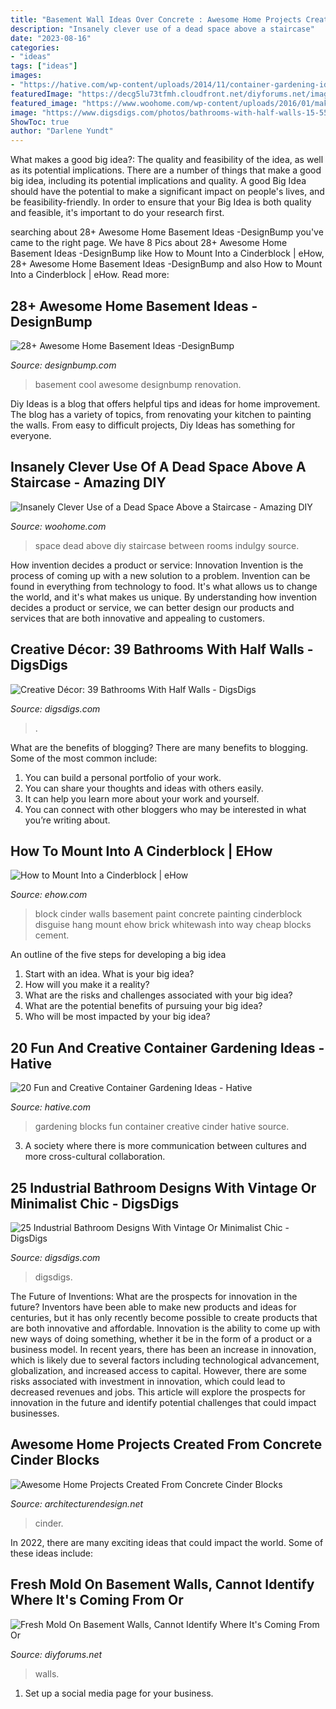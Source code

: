 ```yaml
---
title: "Basement Wall Ideas Over Concrete : Awesome Home Projects Created From Concrete Cinder Blocks"
description: "Insanely clever use of a dead space above a staircase"
date: "2023-08-16"
categories:
- "ideas"
tags: ["ideas"]
images:
- "https://hative.com/wp-content/uploads/2014/11/container-gardening-ideas/14-cinder-blocks-gardening.jpg"
featuredImage: "https://decg5lu73tfmh.cloudfront.net/diyforums.net/images/fbfiles/images/625w/IMG_6670_v_1517440038.JPG"
featured_image: "https://www.woohome.com/wp-content/uploads/2016/01/make-use-of-dead-space-5.jpg"
image: "https://www.digsdigs.com/photos/bathrooms-with-half-walls-15-554x739.jpg"
ShowToc: true
author: "Darlene Yundt"
---
```



What makes a good big idea?: The quality and feasibility of the idea, as well as its potential implications.
There are a number of things that make a good big idea, including its potential implications and quality. A good Big Idea should have the potential to make a significant impact on people's lives, and be feasibility-friendly. In order to ensure that your Big Idea is both quality and feasible, it's important to do your research first.

	

		
searching about 28+ Awesome Home Basement Ideas -DesignBump you've came to the right page. We have 8 Pics about 28+ Awesome Home Basement Ideas -DesignBump like How to Mount Into a Cinderblock | eHow, 28+ Awesome Home Basement Ideas -DesignBump and also How to Mount Into a Cinderblock | eHow. Read more:
		
    
## 28+ Awesome Home Basement Ideas -DesignBump

<img loading=lazy src="https://cdn.designbump.com/wp-content/uploads/2016/02/basement-design37.jpg" onerror="this.onerror=null;this.src='https://tse1.mm.bing.net/th?id=OIP.ZjIHohCjd0X3Vxs8CAG-3QHaE7&amp;pid=15.1';" alt="28+ Awesome Home Basement Ideas -DesignBump">

_Source: designbump.com_

>basement cool awesome designbump renovation. 

	

Diy Ideas is a blog that offers helpful tips and ideas for home improvement. The blog has a variety of topics, from renovating your kitchen to painting the walls. From easy to difficult projects, Diy Ideas has something for everyone.

    
## Insanely Clever Use Of A Dead Space Above A Staircase - Amazing DIY

<img loading=lazy src="https://www.woohome.com/wp-content/uploads/2016/01/make-use-of-dead-space-5.jpg" onerror="this.onerror=null;this.src='https://tse2.mm.bing.net/th?id=OIP.Ps-lhhuBTjhdcuV72T0kTwHaJ4&amp;pid=15.1';" alt="Insanely Clever Use of a Dead Space Above a Staircase - Amazing DIY">

_Source: woohome.com_

>space dead above diy staircase between rooms indulgy source. 

	

How invention decides a product or service: Innovation
Invention is the process of coming up with a new solution to a problem. Invention can be found in everything from technology to food. It's what allows us to change the world, and it's what makes us unique. By understanding how invention decides a product or service, we can better design our products and services that are both innovative and appealing to customers.

    
## Creative Décor: 39 Bathrooms With Half Walls - DigsDigs

<img loading=lazy src="https://www.digsdigs.com/photos/bathrooms-with-half-walls-15-554x739.jpg" onerror="this.onerror=null;this.src='https://tse1.mm.bing.net/th?id=OIP.21YoDQXNQ-7n2edcCmxIrgHaJ4&amp;pid=15.1';" alt="Creative Décor: 39 Bathrooms With Half Walls - DigsDigs">

_Source: digsdigs.com_

>. 

	

What are the benefits of blogging?
There are many benefits to blogging. Some of the most common include: 
1. You can build a personal portfolio of your work. 
2. You can share your thoughts and ideas with others easily. 
3. It can help you learn more about your work and yourself. 
4. You can connect with other bloggers who may be interested in what you’re writing about. 

    
## How To Mount Into A Cinderblock | EHow

<img loading=lazy src="https://img-aws.ehowcdn.com/default/ds-photo/getty/article/110/32/87823225.jpg" onerror="this.onerror=null;this.src='https://tse3.mm.bing.net/th?id=OIP.m9QFO0NuhKJN5DBSVpsVfAHaLG&amp;pid=15.1';" alt="How to Mount Into a Cinderblock | eHow">

_Source: ehow.com_

>block cinder walls basement paint concrete painting cinderblock disguise hang mount ehow brick whitewash into way cheap blocks cement. 

	

An outline of the five steps for developing a big idea
1. Start with an idea. What is your big idea?
2. How will you make it a reality?
3. What are the risks and challenges associated with your big idea?
4. What are the potential benefits of pursuing your big idea?
5. Who will be most impacted by your big idea?

    
## 20 Fun And Creative Container Gardening Ideas - Hative

<img loading=lazy src="https://hative.com/wp-content/uploads/2014/11/container-gardening-ideas/14-cinder-blocks-gardening.jpg" onerror="this.onerror=null;this.src='https://tse4.mm.bing.net/th?id=OIP.eMey02n_35LoY1eX2tyIBwHaJ4&amp;pid=15.1';" alt="20 Fun and Creative Container Gardening Ideas - Hative">

_Source: hative.com_

>gardening blocks fun container creative cinder hative source. 

	

3. A society where there is more communication between cultures and more cross-cultural collaboration. 

    
## 25 Industrial Bathroom Designs With Vintage Or Minimalist Chic - DigsDigs

<img loading=lazy src="https://www.digsdigs.com/photos/striking-industrial-bathroom-designs-18.jpg" onerror="this.onerror=null;this.src='https://tse3.mm.bing.net/th?id=OIP.YMD1DRPhtkrbmcJV5c-NbgHaLH&amp;pid=15.1';" alt="25 Industrial Bathroom Designs With Vintage Or Minimalist Chic - DigsDigs">

_Source: digsdigs.com_

>digsdigs. 

	

The Future of Inventions: What are the prospects for innovation in the future?
Inventors have been able to make new products and ideas for centuries, but it has only recently become possible to create products that are both innovative and affordable. Innovation is the ability to come up with new ways of doing something, whether it be in the form of a product or a business model. In recent years, there has been an increase in innovation, which is likely due to several factors including technological advancement, globalization, and increased access to capital. However, there are some risks associated with investment in innovation, which could lead to decreased revenues and jobs. This article will explore the prospects for innovation in the future and identify potential challenges that could impact businesses.

    
## Awesome Home Projects Created From Concrete Cinder Blocks

<img loading=lazy src="https://cdn.architecturendesign.net/wp-content/uploads/2015/12/AD-Cinder-Block-Projects-14.jpg" onerror="this.onerror=null;this.src='https://tse2.mm.bing.net/th?id=OIP.Eo4BEIOgqh51hUWxofcJMQHaMp&amp;pid=15.1';" alt="Awesome Home Projects Created From Concrete Cinder Blocks">

_Source: architecturendesign.net_

>cinder. 

	

In 2022, there are many exciting ideas that could impact the world. Some of these ideas include: 

    
## Fresh Mold On Basement Walls, Cannot Identify Where It&#039;s Coming From Or

<img loading=lazy src="https://decg5lu73tfmh.cloudfront.net/diyforums.net/images/fbfiles/images/625w/IMG_6670_v_1517440038.JPG" onerror="this.onerror=null;this.src='https://tse2.mm.bing.net/th?id=OIP._dVmLvIB-TdaJ2ks9gHT0AHaJ3&amp;pid=15.1';" alt="Fresh Mold On Basement Walls, Cannot Identify Where It&#039;s Coming From Or">

_Source: diyforums.net_

>walls. 

	

1. Set up a social media page for your business.

